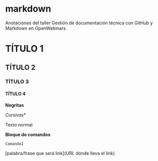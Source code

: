 # markdown
Anotaciones del taller Gestión de documentación técnica con GitHub y Markdown en OpenWebinars.

# TÍTULO 1
## TÍTULO 2
### TÍTULO 3
#### TÍTULO 4

**Negritas**

*Cursivas**

Texto normal

**Bloque de comandos**
```
Comando1
```

[palabra/frase que será link](URL dónde lleva el link)


